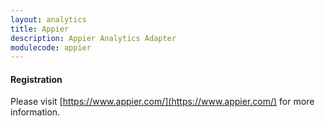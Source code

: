 ```yaml
---
layout: analytics
title: Appier
description: Appier Analytics Adapter
modulecode: appier
---
```


#### Registration

Please visit [https://www.appier.com/](https://www.appier.com/) for more information.

